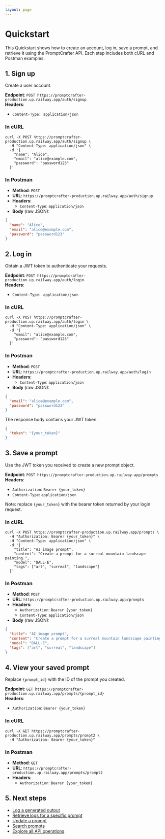 ```yaml
---
layout: page
---
```


# Quickstart

This Quickstart shows how to create an account, log in, save a prompt, and retrieve it using the PromptCrafter API. Each step includes both cURL and Postman examples.

## 1. Sign up

Create a user account.

**Endpoint**: `POST https://promptcrafter-production.up.railway.app/auth/signup`  
**Headers**:

- `Content-Type: application/json`

### In cURL

```shell
curl -X POST https://promptcrafter-production.up.railway.app/auth/signup \
  -H "Content-Type: application/json" \
  -d '{
    "name": "Alice",
    "email": "alice@example.com",
    "password": "password123"
  }'
```

### In Postman

- **Method**: `POST`  
- **URL**: `https://promptcrafter-production.up.railway.app/auth/signup`  
- **Headers**:
    - `Content-Type`: `application/json`
- **Body** (raw JSON):

```json
{
  "name": "Alice",
  "email": "alice@example.com",
  "password": "password123"
}
```

## 2. Log in

Obtain a JWT token to authenticate your requests.

**Endpoint**: `POST https://promptcrafter-production.up.railway.app/auth/login`  
**Headers**:

- `Content-Type: application/json`

### In cURL

```shell
curl -X POST https://promptcrafter-production.up.railway.app/auth/login \
  -H "Content-Type: application/json" \
  -d '{
    "email": "alice@example.com",
    "password": "password123"
  }'
```

### In Postman

- **Method**: `POST`  
- **URL**: `https://promptcrafter-production.up.railway.app/auth/login`  
- **Headers**:
    - `Content-Type`: `application/json`
- **Body** (raw JSON):

```json
{
  "email": "alice@example.com",
  "password": "password123"
}
```

The response body contains your JWT token:

```json
{
  "token": "{your_token}"
}
```

## 3. Save a prompt

Use the JWT token you received to create a new prompt object.

**Endpoint**: `POST https://promptcrafter-production.up.railway.app/prompts`  
**Headers**:  

- `Authorization`: `Bearer {your_token}`  
- `Content-Type`: `application/json`

Note: replace `{your_token}` with the bearer token returned by your login request.

### In cURL

```shell
curl -X POST https://promptcrafter-production.up.railway.app/prompts \
  -H "Authorization: Bearer {your_token}" \
  -H "Content-Type: application/json" \
  -d '{
    "title": "AI image prompt",
    "content": "Create a prompt for a surreal mountain landscape painting.",
    "model": "DALL·E",
    "tags": ["art", "surreal", "landscape"]
  }'
```

### In Postman

- **Method**: `POST`  
- **URL**: `https://promptcrafter-production.up.railway.app/prompts`  
- **Headers**:
    - `Authorization`: `Bearer {your_token}`
    - `Content-Type`: `application/json`
- **Body** (raw JSON):

```json
{
  "title": "AI image prompt",
  "content": "Create a prompt for a surreal mountain landscape painting.",
  "model": "DALL·E",
  "tags": ["art", "surreal", "landscape"]
}
```

## 4. View your saved prompt

Replace `{prompt_id}` with the ID of the prompt you created.

**Endpoint**: `GET https://promptcrafter-production.up.railway.app/prompts/{prompt_id}`  
**Headers**:  

- `Authorization`: `Bearer {your_token}`

### In cURL

```shell
curl -X GET https://promptcrafter-production.up.railway.app/prompts/prompt2 \
  -H "Authorization: Bearer {your_token}"
```

### In Postman

- **Method**: `GET`  
- **URL**: `https://promptcrafter-production.up.railway.app/prompts/prompt2`  
- **Headers**:
    - `Authorization`: `Bearer {your_token}`

## 5. Next steps

- [Log a generated output](tutorials/test-prompt.md)  
- [Retrieve logs for a specific prompt](tutorials/view-logs.md)  
- [Update a prompt](reference/endpoints/patch-prompts-id.md)  
- [Search prompts](reference/endpoints/get-search.md)  
- [Explore all API operations](reference/index.md)
